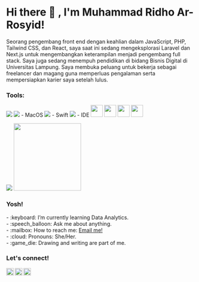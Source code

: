 

# <summary><strong>Hi there :wave: , I'm Muhammad Ridho Ar-Rosyid!</strong></summary>
Seorang pengembang front end dengan keahlian dalam JavaScript, PHP, Tailwind CSS, dan React, saya saat ini sedang mengeksplorasi Laravel dan Next.js untuk mengembangkan keterampilan menjadi pengembang full stack. Saya juga sedang menempuh pendidikan di bidang Bisnis Digital di Universitas Lampung. Saya membuka peluang untuk bekerja sebagai freelancer dan magang guna memperluas pengalaman serta mempersiapkan karier saya setelah lulus.

### <summary><strong>Tools:</strong></summary>
<p>
    <img src="https://img.shields.io/badge/Text%20Editor-Visual%20Studio%20Code-blue?&logo=visual%20studio%20code&logoColor=blue" />
    <img src="https://img.shields.io/badge/OS-MacOS-blue?&logo=apple" /> - MacOS
    <img src="https://img.shields.io/badge/Code-Swift-blue?&logo=swift" /> - Swift
    <img src="https://img.shields.io/badge/IDE-Xcode-blue?&logo=xcode" /> - IDE
    <img height="32" width="32" src="https://cdn.jsdelivr.net/npm/simple-icons@v11/icons/simpleicons.svg" />
    <img height="32" width="32" src="https://unpkg.com/simple-icons@v11/icons/simpleicons.svg" />
    <img height="32" width="32" src="https://cdn.jsdelivr.net/npm/simple-icons@v11/icons/html5.svg" />
    <img height="32" width="32" src="https://unpkg.com/simple-icons@v11/icons/[ICON SLUG].svg" />
</p>
<p>
    <img src="https://github-readme-stats.vercel.app/api?username=namaAnda&hide=contribs,prs&show_icons=true&hide_border=true&title_color=000" />
    <img src="https://github-readme-stats.vercel.app/api/top-langs/?username=namaAnda&layout=compact" height=180 />
</p>

### <summary><strong>Yosh!</strong></summary>
<p>
    - :keyboard: I’m currently learning Data Analytics. </br>
    - :speech_balloon: Ask me about anything.</br>
    - :mailbox: How to reach me: <a href="mailto:youremail@gmail.com">Email me!</a>  </br>
    - :cloud: Pronouns: She/Her. </br>
    - :game_die: Drawing and writing are part of me. </br>
<p>
 
### <summary><strong>Let's connect!</strong></summary>
<a href="https://twitter.com/yours">
  <img align="left" alt="Goo's Twitter" width="20px" src="https://simpleicons.now.sh/twitter/495f7e" />
</a>
<a href="https://www.instagram.com/yours/">
  <img align="left" alt="Goo's Instagram" width="20px" src="https://simpleicons.now.sh/instagram/495f7e" />
</a>
<a href="https://yours.com/">
  <img align="left" alt="Goo's Blog" width="20px" src="https://simpleicons.now.sh/blogger/495f7e" />
</a>

